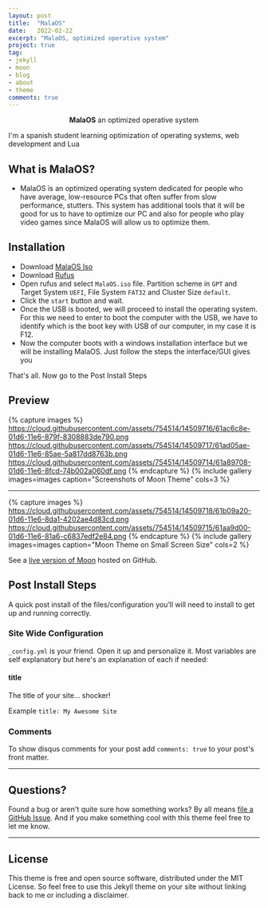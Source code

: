 ```yaml
---
layout: post
title:  "MalaOS"
date:   2022-02-22
excerpt: "MalaOS, optimized operative system"
project: true
tag:
- jekyll 
- moon
- blog
- about
- theme
comments: true
---
```



    
<center><b>MalaOS</b> an optimized operative system</center>
     
 I'm a spanish student learning optimization of operating systems, web development and Lua

## What is MalaOS?
* MalaOS is an optimized operating system dedicated for people who have average, low-resource PCs that often suffer from slow performance, stutters. This system has additional tools that it will be good for us to have to optimize our PC and also for people who play video games since MalaOS will allow us to optimize them.
      
## Installation
* Download [MalaOS Iso](https://github.com/TaylanTatli/Moon/fork)
* Download [Rufus](https://rufus.ie/)
* Open rufus and select `MalaOS.iso` file. Partition scheme in `GPT` and Target System `UEFI`, File System `FAT32` and Cluster Size `default`.
* Click the `start` button and wait.
* Once the USB is booted, we will proceed to install the operating system. For this we need to enter to boot the computer with the USB, we have to identify which is the boot key with USB of our computer, in my case it is F12.
* Now the computer boots with a windows installation interface but we will be installing MalaOS. Just follow the steps the interface/GUI gives you    
     
That's all. Now go to the Post Install Steps

## Preview

{% capture images %}
	https://cloud.githubusercontent.com/assets/754514/14509716/61ac6c8e-01d6-11e6-879f-8308883de790.png
	https://cloud.githubusercontent.com/assets/754514/14509717/61ad05ae-01d6-11e6-85ae-5a817dd8763b.png
	https://cloud.githubusercontent.com/assets/754514/14509714/61a89708-01d6-11e6-8fcd-74b002a060df.png
{% endcapture %}
{% include gallery images=images caption="Screenshots of Moon Theme" cols=3 %}

---

{% capture images %}
	https://cloud.githubusercontent.com/assets/754514/14509718/61b09a20-01d6-11e6-8da1-4202ae4d83cd.png
	https://cloud.githubusercontent.com/assets/754514/14509715/61aa9d00-01d6-11e6-81a6-c6837edf2e84.png
{% endcapture %}
{% include gallery images=images caption="Moon Theme on Small Screen Size" cols=2 %}      
      
See a [live version of Moon](http://taylantatli.github.io/Moon) hosted on GitHub.      

## Post Install Steps
A quick post install of the files/configuration you’ll will need to install to get up and running correctly.    

### Site Wide Configuration
`_config.yml` is your friend. Open it up and personalize it. Most variables are self explanatory but here's an explanation of each if needed:

#### title

The title of your site... shocker!

Example `title: My Awesome Site`


### Comments
To show disqus comments for your post add `comments: true` to your post's front matter.

---

## Questions?

Found a bug or aren't quite sure how something works? By all means [file a GitHub Issue](https://github.com/TaylanTatli/Moon/issues/new). And if you make something cool with this theme feel free to let me know.

---

## License

This theme is free and open source software, distributed under the MIT License. So feel free to use this Jekyll theme on your site without linking back to me or including a disclaimer.
